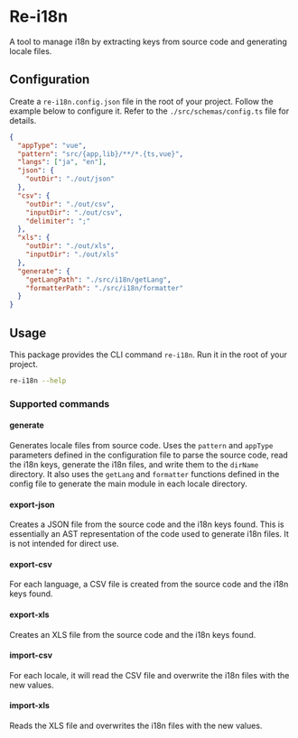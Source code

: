 # Re-i18n

A tool to manage i18n by extracting keys from source code and generating locale files.

## Configuration

Create a `re-i18n.config.json` file in the root of your project. Follow the example below to configure it. Refer to the `./src/schemas/config.ts` file for details.

```json
{
  "appType": "vue",
  "pattern": "src/{app,lib}/**/*.{ts,vue}",
  "langs": ["ja", "en"],
  "json": {
    "outDir": "./out/json"
  },
  "csv": {
    "outDir": "./out/csv",
    "inputDir": "./out/csv",
    "delimiter": ";"
  },
  "xls": {
    "outDir": "./out/xls",
    "inputDir": "./out/xls"
  },
  "generate": {
    "getLangPath": "./src/i18n/getLang",
    "formatterPath": "./src/i18n/formatter"
  }
}
```

## Usage

This package provides the CLI command `re-i18n`. Run it in the root of your project.

```sh
re-i18n --help
```

### Supported commands

#### generate

Generates locale files from source code. Uses the `pattern` and `appType` parameters defined in the configuration file to parse the source code, read the i18n keys, generate the i18n files, and write them to the `dirName` directory. It also uses the `getLang` and `formatter` functions defined in the config file to generate the main module in each locale directory.

#### export-json

Creates a JSON file from the source code and the i18n keys found. This is essentially an AST representation of the code used to generate i18n files. It is not intended for direct use.

#### export-csv

For each language, a CSV file is created from the source code and the i18n keys found.

#### export-xls

Creates an XLS file from the source code and the i18n keys found.

#### import-csv

For each locale, it will read the CSV file and overwrite the i18n files with the new values.

#### import-xls

Reads the XLS file and overwrites the i18n files with the new values.
